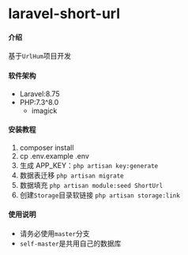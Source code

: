 # laravel-short-url

#### 介绍
基于`UrlHum`项目开发

#### 软件架构
- Laravel:8.75
- PHP:7.3^8.0
  - imagick


#### 安装教程

1. composer install
2. cp .env.example .env
3. 生成 APP_KEY：`php artisan key:generate`
4. 数据表迁移 `php artisan migrate`
5. 数据填充 `php artisan module:seed ShortUrl`
6. 创建`Storage`目录软链接 `php artisan storage:link`


#### 使用说明
- 请务必使用`master`分支
- `self-master`是共用自己的数据库

